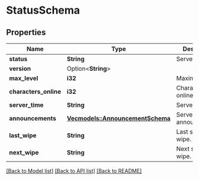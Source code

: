 # StatusSchema

## Properties

Name | Type | Description | Notes
------------ | ------------- | ------------- | -------------
**status** | **String** | Server status | 
**version** | Option<**String**> |  | [optional]
**max_level** | **i32** | Maximum level. | 
**characters_online** | **i32** | Characters online. | 
**server_time** | **String** | Server time. | 
**announcements** | [**Vec<models::AnnouncementSchema>**](AnnouncementSchema.md) | Server announcements. | 
**last_wipe** | **String** | Last server wipe. | 
**next_wipe** | **String** | Next server wipe. | 

[[Back to Model list]](../README.md#documentation-for-models) [[Back to API list]](../README.md#documentation-for-api-endpoints) [[Back to README]](../README.md)


